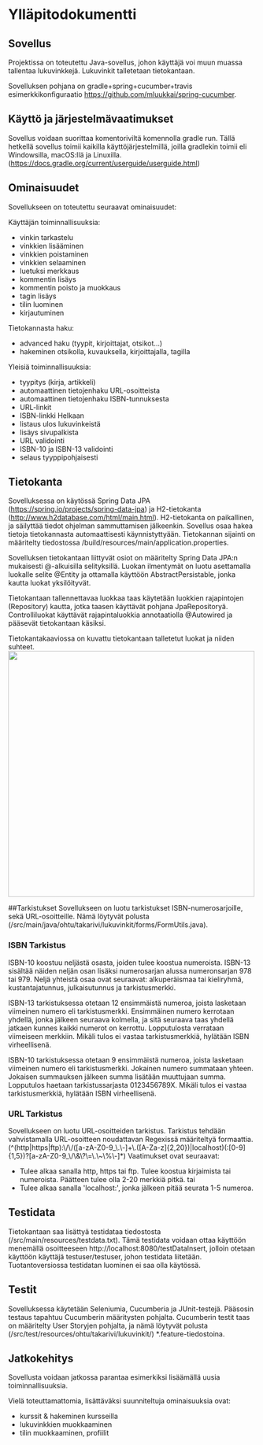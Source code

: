 # Ylläpitodokumentti 

## Sovellus
Projektissa on toteutettu Java-sovellus, johon käyttäjä voi muun muassa tallentaa lukuvinkkejä. Lukuvinkit talletetaan tietokantaan.

Sovelluksen pohjana on gradle+spring+cucumber+travis esimerkkikonfiguraatio https://github.com/mluukkai/spring-cucumber.

## Käyttö ja järjestelmävaatimukset
Sovellus voidaan suorittaa komentoriviltä komennolla gradle run. Tällä hetkellä sovellus toimii kaikilla käyttöjärjestelmillä, joilla gradlekin toimii eli Windowsilla, macOS:llä ja Linuxilla. (https://docs.gradle.org/current/userguide/userguide.html)

## Ominaisuudet
Sovellukseen on toteutettu seuraavat ominaisuudet: 

Käyttäjän toiminnallisuuksia:
* vinkin tarkastelu
* vinkkien lisääminen
* vinkkien poistaminen
* vinkkien selaaminen
* luetuksi merkkaus
* kommentin lisäys
* kommentin poisto ja muokkaus
* tagin lisäys
* tilin luominen
* kirjautuminen

Tietokannasta haku:
* advanced haku (tyypit, kirjoittajat, otsikot...)
* hakeminen otsikolla, kuvauksella, kirjoittajalla, tagilla

Yleisiä toiminnallisuuksia:
* tyypitys (kirja, artikkeli)
* automaattinen tietojenhaku URL-osoitteista
* automaattinen tietojenhaku ISBN-tunnuksesta
* URL-linkit
* ISBN-linkki Helkaan
* listaus ulos lukuvinkeistä
* lisäys sivupalkista
* URL validointi
* ISBN-10 ja ISBN-13 validointi
* selaus tyyppipohjaisesti

## Tietokanta
Sovelluksessa on käytössä Spring Data JPA (https://spring.io/projects/spring-data-jpa) ja H2-tietokanta (http://www.h2database.com/html/main.html). H2-tietokanta on paikallinen, ja säilyttää tiedot ohjelman sammuttamisen jälkeenkin. Sovellus osaa hakea tietoja tietokannasta automaattisesti käynnistyttyään. Tietokannan sijainti on määritelty tiedostossa /build/resources/main/application.properties.

Sovelluksen tietokantaan liittyvät osiot on määritelty Spring Data JPA:n mukaisesti @-alkuisilla selityksillä. Luokan ilmentymät on luotu asettamalla luokalle selite @Entity ja ottamalla käyttöön AbstractPersistable, jonka kautta luokat yksilöityvät.

Tietokantaan tallennettavaa luokkaa taas käytetään luokkien rajapintojen (Repository) kautta, jotka taasen käyttävät pohjana JpaRepositoryä. Controlliluokat käyttävät rajapintaluokkia annotaatiolla @Autowired ja pääsevät tietokantaan käsiksi.

Tietokantakaaviossa on kuvattu tietokantaan talletetut luokat ja niiden suhteet.
<img src="https://github.com/ohtu-takarivi/lukuvinkit/blob/master/documentation/maintenance/tietokantakaavio.png" width="500">


##Tarkistukset
Sovellukseen on luotu tarkistukset ISBN-numerosarjoille, sekä URL-osoitteille. Nämä löytyvät polusta (/src/main/java/ohtu/takarivi/lukuvinkit/forms/FormUtils.java).

### ISBN Tarkistus
ISBN-10 koostuu neljästä osasta, joiden tulee koostua numeroista. ISBN-13 sisältää näiden neljän osan lisäksi numerosarjan alussa numeronsarjan 978 tai 979. Neljä yhteistä osaa ovat seuraavat: alkuperäismaa tai kieliryhmä, kustantajatunnus, julkaisutunnus ja tarkistusmerkki.

ISBN-13 tarkistuksessa otetaan 12 ensimmäistä numeroa, joista lasketaan viimeinen numero eli tarkistusmerkki. Ensimmäinen numero kerrotaan yhdellä, jonka jälkeen seuraava kolmella, ja sitä seuraava taas yhdellä jatkaen kunnes kaikki numerot on kerrottu. Lopputulosta verrataan viimeiseen merkkiin. Mikäli tulos ei vastaa tarkistusmerkkiä, hylätään ISBN virheellisenä.

ISBN-10 tarkistuksessa otetaan 9 ensimmäistä numeroa, joista lasketaan viimeinen numero eli tarkistusmerkki. Jokainen numero summataan yhteen. Jokaisen summauksen jälkeen summa lisätään muuttujaan summa. Lopputulos haetaan tarkistussarjasta 0123456789X. Mikäli tulos ei vastaa tarkistusmerkkiä, hylätään ISBN virheellisenä.

### URL Tarkistus
Sovellukseen on luotu URL-osoitteiden tarkistus. Tarkistus tehdään vahvistamalla URL-osoitteen noudattavan Regexissä määriteltyä formaattia. 
(^(http|https|ftp):\\/\\/([a-zA-Z0-9_\\.\\-]+\\.([A-Za-z]{2,20})|localhost)(:[0-9]{1,5})?[a-zA-Z0-9_\\/\\&\\?\\=\\.\\~\\%\\-]*)
Vaatimukset ovat seuraavat:
* Tulee alkaa sanalla http, https tai ftp. Tulee koostua kirjaimista tai numeroista. Päätteen tulee olla 2-20 merkkiä pitkä.
tai
* Tulee alkaa sanalla 'localhost:', jonka jälkeen pitää seurata 1-5 numeroa.

## Testidata
Tietokantaan saa lisättyä testidataa tiedostosta (/src/main/resources/testdata.txt). Tämä testidata voidaan ottaa käyttöön menemällä osoitteeseen http://localhost:8080/testDataInsert, jolloin otetaan käyttöön käyttäjä testuser/testuser, johon testidata liitetään. Tuotantoversiossa testidatan luominen ei saa olla käytössä.

## Testit
Sovelluksessa käytetään Seleniumia, Cucumberia ja JUnit-testejä. Pääsosin testaus tapahtuu Cucumberin määritysten pohjalta. Cucumberin testit taas on määritelty User Storyjen pohjalta, ja nämä löytyvät polusta (/src/test/resources/ohtu/takarivi/lukuvinkit/) *.feature-tiedostoina.

## Jatkokehitys
Sovellusta voidaan jatkossa parantaa esimerkiksi lisäämällä uusia toiminnallisuuksia. 

Vielä toteuttamattomia, lisättäväksi suunniteltuja ominaisuuksia ovat:
* kurssit & hakeminen kursseilla	
* lukuvinkkien muokkaaminen	
* tilin muokkaaminen, profiilit	